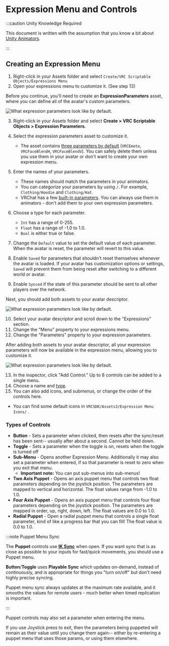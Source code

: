 # Expression Menu and Controls

:::caution Unity Knowledge Required

This document is written with the assumption that you know a bit about [Unity Animators](https://docs.unity3d.com/2019.4/Documentation/Manual/class-AnimatorController.html).

:::

## Creating an Expression Menu

1. Right-click in your Assets folder and select `Create/VRC Scriptable Objects/Expressions Menu`
2. Open your expressions menu to customize it. (See step 13)

Before you continue, you'll need to create an **ExpressionParameters** asset, where you can define all of the avatar's custom parameters.

![What expression parameters look like by default.](/img/avatars/animator-parameters/params-default.png)

3. Right-click in your Assets folder and select **Create > VRC Scriptable Objects > Expression Parameters**.
4. Select the expression parameters asset to customize it.

    - The asset contains [three parameters by default](https://creators.vrchat.com/avatars/animator-parameters/#default-av3-aliasing) (`VRCEmote`, `VRCFaceBlendH`, `VRCFaceBlendV`). You can safely delete them unless you use them in your avatar or don't want to create your own expression menu.
5. Enter the names of your parameters.
    - These names should match the parameters in your animators.
    - You can categorize your parameters by using `/`. For example, `Clothing/Hoodie` and `Clothing/Hat`.
    - VRChat has a few [built-in parameters](https://creators.vrchat.com/avatars/animator-parameters/#parameters). You can always use them in animators - don't add them to your own expression parameters.
6. Choose a type for each parameter.

    - `Int` has a range of 0-255.
    - `Float` has a range of -1.0 to 1.0.
    - `Bool` is either true or false.
7. Change the `Default` value to set the default value of each parameter. When the avatar is reset, the parameter will revert to this value.
8. Enable `Saved` for parameters that shouldn't reset themselves whenever the avatar is loaded. If your avatar has customization options or settings, `Saved` will prevent them from being reset after switching to a different world or avatar.
9. Enable `Synced` if the state of this parameter should be sent to all other players over the network.

Next, you should add both assets to your avatar descriptor.

![What expression parameters look like by default.](/img/avatars/animator-parameters/avatar-descriptor-params.png)

10. Select your avatar descriptor and scroll down to the "Expressions" section.
11. Change the "Menu" property to your expressions menu.
12. Change the "Parameters" property to your expression parameters.

After adding both assets to your avatar descriptor, all your expression parameters will now be available in the expression menu, allowing you to customize it.

![What expression parameters look like by default.](/img/avatars/animator-parameters/menu-default.png)

13. In the inspector, click "Add Control." Up to 8 controls can be added to a single menu.
14. Choose a name and [type](/avatars/expression-menu-and-controls#types-of-controls). 
15. You can also add icons, and submenus, or change the order of the controls here.
  - You can find some default icons in `VRCSDK/Assets3/Expression Menu Icons/` .

### Types of Controls

* **Button** - Sets a parameter when clicked, then resets after the sync/reset has been sent-- usually after about a second. Cannot be held down.
* **Toggle** - Sets a parameter when the toggle is on, resets when the toggle is turned off
* **Sub-Menu** - Opens another Expression Menu.  Additionally it may also set a parameter when entered, if so that parameter is reset to zero when you exit that menu. 
  * **Important note:** You can put sub-menus into sub-menus!
* **Two Axis Puppet** - Opens an axis puppet menu that controls two float parameters depending on the joystick position. The parameters are mapped to vertical and horizontal. The float values range from -1.0 to 1.0.
* **Four Axis Puppet** - Opens an axis puppet menu that controls four float parameters depending on the joystick position.  The parameters are mapped in order, up, right, down, left. The float values are 0.0 to 1.0.
* **Radial Puppet** - Open a radial puppet menu that controls a single float parameter, kind of like a progress bar that you can fill! The float value is 0.0 to 1.0.

:::note Puppet Menu Sync

The **Puppet** controls use [**IK Sync**](/avatars/animator-parameters#sync-types) when open. If you want sync that is as close as possible to your inputs for fast/quick movements, you should use a Puppet menu.

**Button**/**Toggle** uses **Playable Sync** which updates on-demand, instead of continuously, and is appropriate for things you "turn on/off" but don't need highly precise syncing.

Puppet menu sync always updates at the maximum rate available, and it smooths the values for remote users - much better when timed replication is important.

:::

Puppet controls may also set a parameter when entering the menu. 

If you use Joystick press to exit, then the parameters being puppeted will remain as their value until you change them again-- either by re-entering a puppet menu that uses those params, or using them elsewhere.
